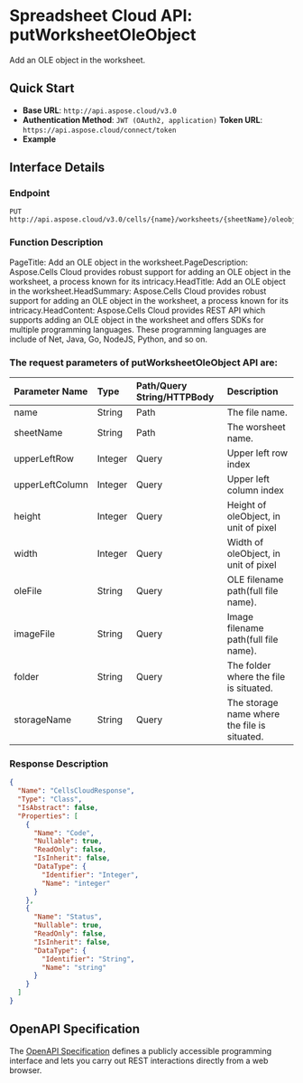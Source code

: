 # **Spreadsheet Cloud API: putWorksheetOleObject**

Add an OLE object in the worksheet. 


## **Quick Start**

- **Base URL**: `http://api.aspose.cloud/v3.0`
- **Authentication Method**: `JWT (OAuth2, application)`  **Token URL**: `https://api.aspose.cloud/connect/token`
- **Example** 

## **Interface Details**

### **Endpoint** 

```
PUT http://api.aspose.cloud/v3.0/cells/{name}/worksheets/{sheetName}/oleobjects
```
### **Function Description**
PageTitle: Add an OLE object in the worksheet.PageDescription: Aspose.Cells Cloud provides robust support for adding an OLE object in the worksheet, a process known for its intricacy.HeadTitle: Add an OLE object in the worksheet.HeadSummary: Aspose.Cells Cloud provides robust support for adding an OLE object in the worksheet, a process known for its intricacy.HeadContent: Aspose.Cells Cloud provides REST API which supports adding an OLE object in the worksheet and offers SDKs for multiple programming languages. These programming languages are include of Net, Java, Go, NodeJS, Python, and so on.

### The request parameters of **putWorksheetOleObject** API are: 

| Parameter Name | Type | Path/Query String/HTTPBody | Description | 
| :- | :- | :- |:- | 
|name|String|Path|The file name.|
|sheetName|String|Path|The worsheet name.|
|upperLeftRow|Integer|Query|Upper left row index|
|upperLeftColumn|Integer|Query|Upper left column index|
|height|Integer|Query|Height of oleObject, in unit of pixel|
|width|Integer|Query|Width of oleObject, in unit of pixel|
|oleFile|String|Query|OLE filename path(full file name).|
|imageFile|String|Query|Image filename path(full file name).|
|folder|String|Query|The folder where the file is situated.|
|storageName|String|Query|The storage name where the file is situated.|

### **Response Description**
```json
{
  "Name": "CellsCloudResponse",
  "Type": "Class",
  "IsAbstract": false,
  "Properties": [
    {
      "Name": "Code",
      "Nullable": true,
      "ReadOnly": false,
      "IsInherit": false,
      "DataType": {
        "Identifier": "Integer",
        "Name": "integer"
      }
    },
    {
      "Name": "Status",
      "Nullable": true,
      "ReadOnly": false,
      "IsInherit": false,
      "DataType": {
        "Identifier": "String",
        "Name": "string"
      }
    }
  ]
}
```


## OpenAPI Specification

The [OpenAPI Specification](https://reference.aspose.cloud/cells/#/OleObjectsController/PutWorksheetOleObject) defines a publicly accessible programming interface and lets you carry out REST interactions directly from a web browser.

